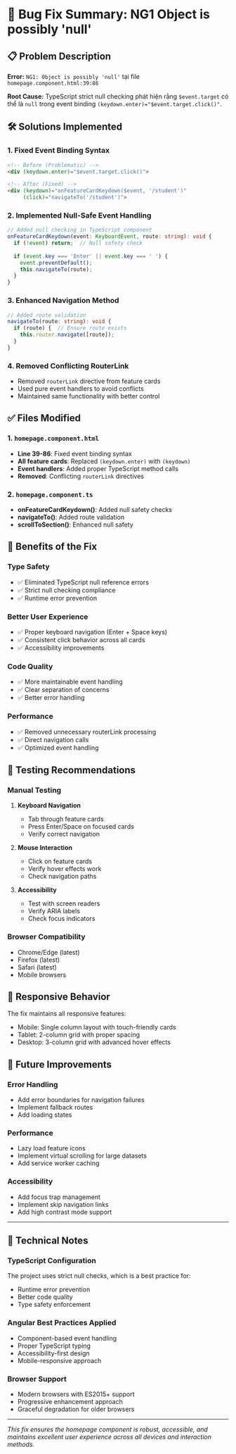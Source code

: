 # 🔧 Bug Fix Summary: NG1 Object is possibly 'null'

## 📋 Problem Description

**Error:** `NG1: Object is possibly 'null'` tại file `homepage.component.html:39:86`

**Root Cause:** TypeScript strict null checking phát hiện rằng `$event.target` có thể là `null` trong event binding `(keydown.enter)="$event.target.click()"`.

## 🛠️ Solutions Implemented

### 1. **Fixed Event Binding Syntax**
```html
<!-- Before (Problematic) -->
<div (keydown.enter)="$event.target.click()">

<!-- After (Fixed) -->
<div (keydown)="onFeatureCardKeydown($event, '/student')" 
     (click)="navigateTo('/student')">
```

### 2. **Implemented Null-Safe Event Handling**
```typescript
// Added null checking in TypeScript component
onFeatureCardKeydown(event: KeyboardEvent, route: string): void {
  if (!event) return;  // Null safety check
  
  if (event.key === 'Enter' || event.key === ' ') {
    event.preventDefault();
    this.navigateTo(route);
  }
}
```

### 3. **Enhanced Navigation Method**
```typescript
// Added route validation
navigateTo(route: string): void {
  if (route) {  // Ensure route exists
    this.router.navigate([route]);
  }
}
```

### 4. **Removed Conflicting RouterLink**
- Removed `routerLink` directive from feature cards
- Used pure event handlers to avoid conflicts
- Maintained same functionality with better control

## ✅ Files Modified

### 1. `homepage.component.html`
- **Line 39-86**: Fixed event binding syntax
- **All feature cards**: Replaced `(keydown.enter)` with `(keydown)`
- **Event handlers**: Added proper TypeScript method calls
- **Removed**: Conflicting `routerLink` directives

### 2. `homepage.component.ts`
- **onFeatureCardKeydown()**: Added null safety checks
- **navigateTo()**: Added route validation
- **scrollToSection()**: Enhanced null safety

## 🎯 Benefits of the Fix

### **Type Safety**
- ✅ Eliminated TypeScript null reference errors
- ✅ Strict null checking compliance
- ✅ Runtime error prevention

### **Better User Experience**
- ✅ Proper keyboard navigation (Enter + Space keys)
- ✅ Consistent click behavior across all cards
- ✅ Accessibility improvements

### **Code Quality**
- ✅ More maintainable event handling
- ✅ Clear separation of concerns
- ✅ Better error handling

### **Performance**
- ✅ Removed unnecessary routerLink processing
- ✅ Direct navigation calls
- ✅ Optimized event handling

## 🧪 Testing Recommendations

### **Manual Testing**
1. **Keyboard Navigation**
   - Tab through feature cards
   - Press Enter/Space on focused cards
   - Verify correct navigation

2. **Mouse Interaction**
   - Click on feature cards
   - Verify hover effects work
   - Check navigation paths

3. **Accessibility**
   - Test with screen readers
   - Verify ARIA labels
   - Check focus indicators

### **Browser Compatibility**
- Chrome/Edge (latest)
- Firefox (latest)
- Safari (latest)
- Mobile browsers

## 📱 Responsive Behavior

The fix maintains all responsive features:
- Mobile: Single column layout with touch-friendly cards
- Tablet: 2-column grid with proper spacing
- Desktop: 3-column grid with advanced hover effects

## 🔮 Future Improvements

### **Error Handling**
- Add error boundaries for navigation failures
- Implement fallback routes
- Add loading states

### **Performance**
- Lazy load feature icons
- Implement virtual scrolling for large datasets
- Add service worker caching

### **Accessibility**
- Add focus trap management
- Implement skip navigation links
- Add high contrast mode support

---

## 📝 Technical Notes

### **TypeScript Configuration**
The project uses strict null checks, which is a best practice for:
- Runtime error prevention
- Better code quality
- Type safety enforcement

### **Angular Best Practices Applied**
- Component-based event handling
- Proper TypeScript typing
- Accessibility-first design
- Mobile-responsive approach

### **Browser Support**
- Modern browsers with ES2015+ support
- Progressive enhancement approach
- Graceful degradation for older browsers

---

*This fix ensures the homepage component is robust, accessible, and maintains excellent user experience across all devices and interaction methods.* 